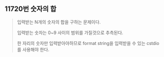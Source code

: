 11720번 숫자의 합
--------------

> 입력받는 N개의 숫자의 합을 구하는 문제이다.
>
> 입력받는 숫자는 0~9 사이의 범위를 가질것으로 추측된다.
>
> 한 자리의 숫자만 입력받아야하므로 format string을 입력받을 수 있는 cstdio를 사용해야 한다.